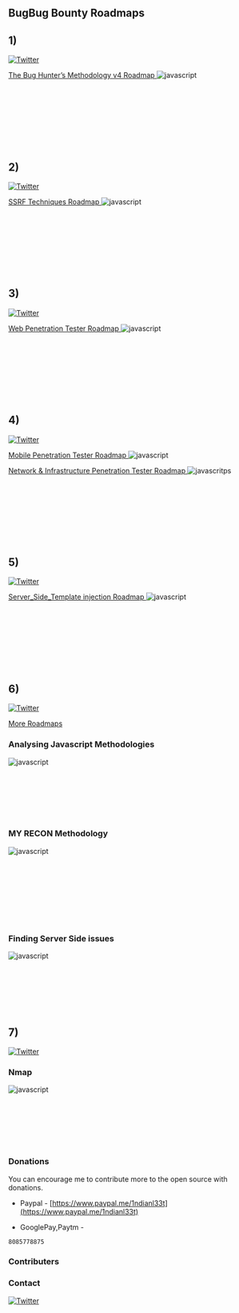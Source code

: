 
## BugBug Bounty Roadmaps

## 1) 
[![Twitter](https://img.shields.io/badge/twitter-@jhaddix-blue.svg)](https://twitter.com/jhaddix)

[ The Bug Hunter’s Methodology v4
Roadmap ](https://drive.google.com/file/d/1H2NiJKNbtdcwpfY95SgDnM5IpKzYKl-k/view?usp=drivesdk)
![javascript](https://github.com/1ndianl33t/Bug-Bounty-Roadmaps/blob/master/Bug%20Bounty%20methodology%20v4%20by%20%40jhaddix.jpg)

</br></br></br></br></br></br></br>

## 2) 
[![Twitter](https://img.shields.io/badge/twitter-@d0nutptr-blue.svg)](https://twitter.com/d0nutptr)

[  SSRF Techniques
Roadmap ](https://drive.google.com/file/d/1H6xMKBMoK6xS4tR_3PGkuJS2PQHAu9f5/view?usp=drivesdk)
![javascript](https://github.com/1ndianl33t/Bug-Bounty-Roadmaps/blob/master/SSRF%20Techniques%20by%20%40d0nut.jpg)

</br></br></br></br></br></br></br>

## 3)
[![Twitter](https://img.shields.io/badge/twitter-@Virdoex_hunter-blue.svg)](https://twitter.com/Virdoex_hunter)

[  Web Penetration Tester Roadmap ](https://drive.google.com/file/d/1HHc-6O1u_PtP4W5acZMMqVf_h_2a5PIo/view?usp=drivesdk)
![javascript](https://github.com/1ndianl33t/Bug-Bounty-Roadmaps/blob/master/Web%20Roadmap.png)

</br></br></br></br></br></br></br>

## 4)
[![Twitter](https://img.shields.io/badge/twitter-@rezaduty-blue.svg)](https://twitter.com/rezaduty)

[  Mobile Penetration Tester Roadmap ](https://drive.google.com/file/d/1HGRr4Cc-zeIBu1UQJz5xfkYtwT7g8ETW/view?usp=drivesdk)
![javascript](https://github.com/1ndianl33t/Bug-Bounty-Roadmaps/blob/master/Mobile%20Roadmap.png)

[ Network & Infrastructure Penetration Tester Roadmap ]()
![javascritps](https://github.com/1ndianl33t/Bug-Bounty-Roadmaps/blob/master/Network%20Roadmap_by_%40rezaduty_1ndianl33t.png)


</br></br></br></br></br></br></br>

## 5)
[![Twitter](https://img.shields.io/badge/twitter-@0xklaue-blue.svg)](https://twitter.com/0xklaue)

[  Server_Side_Template injection Roadmap ](https://drive.google.com/file/d/1H4TsKuLmvaLBX9smitr8lOvINt5f5xrX/view?usp=drivesdk)
![javascript](https://github.com/1ndianl33t/Bug-Bounty-Roadmaps/blob/master/Server%20Side%20Template%20injection.jpg)

</br></br></br></br></br></br></br>

## 6)

[![Twitter](https://img.shields.io/badge/twitter-@imranparray101-blue.svg)](https://twitter.com/imranparray101)

[ More 
Roadmaps ](https://github.com/imran-parray/hacking-methodologies/blob/master/methodolog.md)
### Analysing Javascript Methodologies
![javascript](https://github.com/imran-parray/hacking-methodologies/blob/master/images/Javascript-file-methodology.png)
</br></br></br></br></br></br></br>
 
### MY RECON Methodology
![javascript](https://github.com/imran-parray/hacking-methodologies/blob/master/images/TARGET.png)

</br></br></br></br></br></br></br>
 
### Finding Server Side issues
![javascript](https://github.com/imran-parray/hacking-methodologies/blob/master/images/my-recon.jpg)
</br></br></br></br></br></br></br>

## 7) 
[![Twitter](https://img.shields.io/badge/twitter-@D4V1DH4YT3R-blue.svg)](https://twitter.com/D4V1DH4YT3R)

### Nmap
![javascript](https://github.com/1ndianl33t/Bug-Bounty-Roadmaps/blob/master/IMG_20200720_035523.jpg)
</br></br></br></br></br></br></br>

### Donations
You can encourage me to contribute more to the open source with donations.

- Paypal - [https://www.paypal.me/1ndianl33t](https://www.paypal.me/1ndianl33t)

- GooglePay,Paytm -

`8085778875`

### Contributers




### Contact
[![Twitter](https://img.shields.io/badge/twitter-@1ndianl33t-blue.svg)](https://twitter.com/1ndianl33t)

